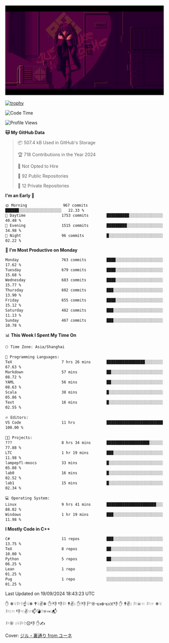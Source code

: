 ![](imgs/main.png)

[![trophy](https://github-profile-trophy.vercel.app/?username=NeilKleistGao&theme=dracula)](https://github.com/ryo-ma/github-profile-trophy)

<!--START_SECTION:waka-->
![Code Time](http://img.shields.io/badge/Code%20Time-1%2C324%20hrs%2014%20mins-blue)

![Profile Views](http://img.shields.io/badge/Profile%20Views-0-blue)

**🐱 My GitHub Data** 

> 📦 507.4 kB Used in GitHub's Storage 
 > 
> 🏆 718 Contributions in the Year 2024
 > 
> 🚫 Not Opted to Hire
 > 
> 📜 92 Public Repositories 
 > 
> 🔑 12 Private Repositories 
 > 
**I'm an Early 🐤** 

```text
🌞 Morning                967 commits         ██████░░░░░░░░░░░░░░░░░░░   22.33 % 
🌆 Daytime                1753 commits        ██████████░░░░░░░░░░░░░░░   40.48 % 
🌃 Evening                1515 commits        █████████░░░░░░░░░░░░░░░░   34.98 % 
🌙 Night                  96 commits          █░░░░░░░░░░░░░░░░░░░░░░░░   02.22 % 
```
📅 **I'm Most Productive on Monday** 

```text
Monday                   763 commits         ████░░░░░░░░░░░░░░░░░░░░░   17.62 % 
Tuesday                  679 commits         ████░░░░░░░░░░░░░░░░░░░░░   15.68 % 
Wednesday                683 commits         ████░░░░░░░░░░░░░░░░░░░░░   15.77 % 
Thursday                 602 commits         ███░░░░░░░░░░░░░░░░░░░░░░   13.90 % 
Friday                   655 commits         ████░░░░░░░░░░░░░░░░░░░░░   15.12 % 
Saturday                 482 commits         ███░░░░░░░░░░░░░░░░░░░░░░   11.13 % 
Sunday                   467 commits         ███░░░░░░░░░░░░░░░░░░░░░░   10.78 % 
```


📊 **This Week I Spent My Time On** 

```text
🕑︎ Time Zone: Asia/Shanghai

💬 Programming Languages: 
TeX                      7 hrs 26 mins       █████████████████░░░░░░░░   67.63 % 
Markdown                 57 mins             ██░░░░░░░░░░░░░░░░░░░░░░░   08.72 % 
YAML                     56 mins             ██░░░░░░░░░░░░░░░░░░░░░░░   08.63 % 
Scala                    38 mins             █░░░░░░░░░░░░░░░░░░░░░░░░   05.86 % 
Text                     16 mins             █░░░░░░░░░░░░░░░░░░░░░░░░   02.55 % 

🔥 Editors: 
VS Code                  11 hrs              █████████████████████████   100.00 % 

🐱‍💻 Projects: 
???                      8 hrs 34 mins       ███████████████████░░░░░░   77.88 % 
LTC                      1 hr 19 mins        ███░░░░░░░░░░░░░░░░░░░░░░   11.98 % 
lampepfl-moocs           33 mins             █░░░░░░░░░░░░░░░░░░░░░░░░   05.08 % 
lab0                     16 mins             █░░░░░░░░░░░░░░░░░░░░░░░░   02.52 % 
lab1                     15 mins             █░░░░░░░░░░░░░░░░░░░░░░░░   02.34 % 

💻 Operating System: 
Linux                    9 hrs 41 mins       ██████████████████████░░░   88.02 % 
Windows                  1 hr 19 mins        ███░░░░░░░░░░░░░░░░░░░░░░   11.98 % 
```

**I Mostly Code in C++** 

```text
C#                       11 repos            ███░░░░░░░░░░░░░░░░░░░░░░   13.75 % 
TeX                      8 repos             ██░░░░░░░░░░░░░░░░░░░░░░░   10.00 % 
Python                   5 repos             ██░░░░░░░░░░░░░░░░░░░░░░░   06.25 % 
Lean                     1 repo              ░░░░░░░░░░░░░░░░░░░░░░░░░   01.25 % 
Pug                      1 repo              ░░░░░░░░░░░░░░░░░░░░░░░░░   01.25 % 
```




 Last Updated on 19/09/2024 18:43:23 UTC
<!--END_SECTION:waka-->

✋ ❄☟⚐🕆☝☟❄ 🕈☟✌❄ ✋🕯👎 👎⚐ 🕈✌💧 ✋🕯👎 🏱☼☜❄☜☠👎 ✋ 🕈✌💧 ⚐☠☜ ⚐☞ ❄☟⚐💧☜ 👎☜✌☞📫💣🕆❄☜💧📬

⚐☼ 💧☟⚐🕆☹👎 ✋✍

Cover: [ジル・裏通り from ユーネ](https://www.pixiv.net/artworks/62127066)
